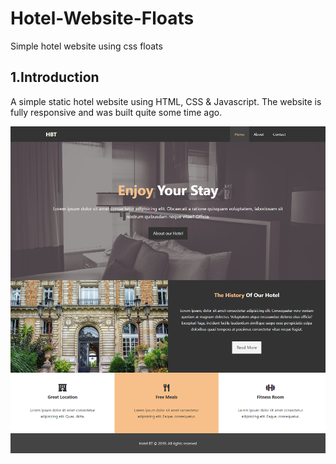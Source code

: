 # Hotel-Website-Floats
Simple hotel website using css floats

## 1.Introduction

A simple static hotel website using HTML, CSS & Javascript. The website is fully responsive and was built quite some time ago.

![](image_resources/hotel-screenshot.png)
